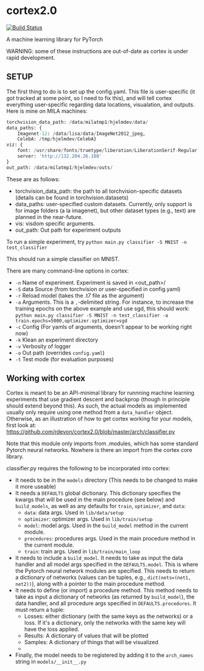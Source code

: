# cortex2.0
[![Build Status](https://travis-ci.com/joeljpoulin/cortex2.0.svg?token=ezyDh2SipopgCKvFzE6w&branch=travis-pylint)](https://travis-ci.com/joeljpoulin/cortex2.0)

A machine learning library for PyTorch

WARNING: some of these instructions are out-of-date as cortex is under rapid development.

## SETUP
The first thing to do is to set up the config.yaml. This file is user-specific (it got tracked at some point, so I need to fix this), and will tell cortex everything user-specific regarding data locations, visualation, and outputs. Here is mine on MILA machines:

```python
torchvision_data_path: /data/milatmp1/hjelmdev/data/
data_paths: {
    Imagenet-12: /data/lisa/data/ImageNet2012_jpeg,
    CelebA: /tmp/hjelmdev/CelebA}
viz: {
    font: /usr/share/fonts/truetype/liberation/LiberationSerif-Regular.ttf,
    server: 'http://132.204.26.180'
}
out_path: /data/milatmp1/hjelmdev/outs/
```

These are as follows:

* torchvision_data_path: the path to all torchvision-specific datasets (details can be found in torchvision.datasets)
* data_paths: user-specified custom datasets. Currently, only support is for image folders (a la imagenet), but other dataset types (e.g., text) are planned in the near-future.
* vis: visdom specific arguments.
* out_path: Out path for experiment outputs

To run a simple experiment, try  `python main.py classifier -S MNIST -n test_classifier`

This should run a simple classifier on MNIST.

There are many command-line options in cortex:

* `-n` Name of experiment. Experiment is saved in <out_path>/<name>
* `-S` data Source (from torchvision or user-specified in config.yaml)
* `-r` Reload model (takes the .t7 file as the argument)
* `-a` Arguments. This is a `,`-delimited string. For instance, to increase the training epochs on the above example and use sgd, this should work: `python main.py classifier -S MNIST -n test_classifier -a train.epochs=5000,optimizer.optimizer=sgd`
* `-c` Config (For yamls of arguments, doesn't appear to be working right now)
* `-k` Klean an experiment directory
* `-v` Verbosity of logger
* `-o` Out path (overrides `config.yaml`)
* `-t` Test mode (for evaluation purposes)
    
## Working with cortex
Cortex is meant to be an API-minimal library for runnning machine learning experiments that use gradient descent and backprop (though in principle should extend beyond this). As such, the actual models as implemented usually only require using one method from a `data_handler` object. Otherwise, as an illustration of how to get cortex working for your models, first look at:
https://github.com/rdevon/cortex2.0/blob/master/arch/classifier.py

Note that this module only imports from .modules, which has some standard Pytorch neural networks. Nowhere is there an import from the cortex core library.

classifier.py requires the following to be incorporated into cortex:

* It needs to be in the `models` directory (This needs to be changed to make it more useable)
* It needs a `DEFAULTS` global dictionary. This dictionary specifies the kwargs that will be used in the main procedure (see below) and `build_models`, as well as any defaults for `train`, `optimizer`, and `data`:
    * `data`: data args. Used in `lib/data/setup`
    * `optimizer`: optimizer args. Used in `lib/train/setup`
    * `model`: model args. Used in the `build_model` method in the current module.
    * `procedures`: procedures args. Used in the main procedure method in the current module.
    * `train`: train args. Used in `lib/train/main_loop`
* It needs to include a `build_model`. It needs to take as input the data handler and all model args specified in the `DEFAULTS.model`. This is where the Pytorch neural network modules are specified. This needs to return a dictionary of networks (values can be tuples, e.g., `dict(nets=(net1, net2))`), along with a pointer to the main procedure method.
* It needs to define (or import) a procedure method. This method needs to take as input a dictionary of networks (as returned by `build_model`), the data handler, and all procedure args specified in `DEFAULTS.procedures`. It must return a tuple:
    * Losses: either dictionary (with the same keys as the networks) or a loss. If it's a dictionary, only the networks with the same key will have the loss applied.
    * Results: A dictionary of values that will be plotted
    * Samples: A dictionary of things that will be visualized
    * <Ignore>
* Finally, the model needs to be registered by adding it to the `arch_names` string in `models/__init__.py`
